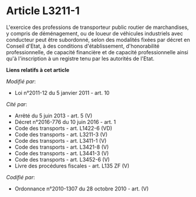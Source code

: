 # Article L3211-1

L'exercice des professions de transporteur public routier de marchandises, y compris de déménagement, ou de loueur de
véhicules industriels avec conducteur peut être subordonné, selon des modalités fixées par décret en Conseil d'Etat,  à des
conditions d'établissement, d'honorabilité professionnelle, de capacité financière et de capacité professionnelle ainsi qu'à
l'inscription à un registre tenu par les autorités de l'Etat.

**Liens relatifs à cet article**

_Modifié par_:

  - Loi n°2011-12 du 5 janvier 2011 - art. 10

_Cité par_:

  - Arrêté du 5 juin 2013 - art. 5 (V)
  - Décret n°2016-776 du 10 juin 2016 - art. 1
  - Code des transports - art. L1422-6 (VD)
  - Code des transports - art. L3211-3 (V)
  - Code des transports - art. L3411-1 (V)
  - Code des transports - art. L3421-8 (V)
  - Code des transports - art. L3441-3 (V)
  - Code des transports - art. L3452-6 (V)
  - Livre des procédures fiscales - art. L135 ZF (V)

_Codifié par_:

  - Ordonnance n°2010-1307 du 28 octobre 2010 - art. (V)
